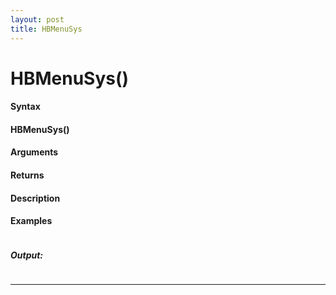 ```yaml
---
layout: post
title: HBMenuSys
---
```


# HBMenuSys()


#### Syntax

#### HBMenuSys()

#### Arguments

#### Returns

#### Description

#### Examples

```

```

##### Output:

```

```

---